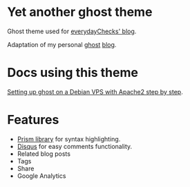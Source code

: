 # Yet another ghost theme

Ghost theme used for [everydayChecks' blog](https://everydaycheck.com/blog).

Adaptation of my personal [ghost](http://ghost.org) [blog](http://blog.joanboixados.com).

# Docs using this theme
[Setting up ghost on a Debian VPS with Apache2 step by step](http://blog.joanboixados.com/setting-up-ghost-on-a-debian-vps-step-by-step/).

# Features
- [Prism library](http://prismjs.com/) for syntax highlighting.
- [Disqus](https://disqus.com/) for easy comments functionality.
- Related blog posts
- Tags
- Share
- Google Analytics
